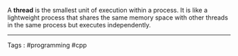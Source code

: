 A **thread** is the smallest unit of execution within a process. It is like a lightweight process that shares the same memory space with other threads in the same process but executes independently.
___
Tags : #programming #cpp 
